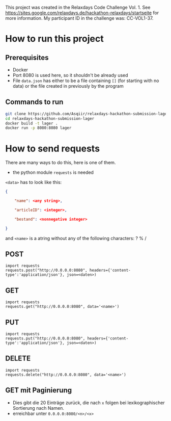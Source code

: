 This project was created in the Relaxdays Code Challenge Vol. 1. See https://sites.google.com/relaxdays.de/hackathon-relaxdays/startseite for more information. My participant ID in the challenge was: CC-VOL1-37.

# How to run this project

## Prerequisites

* Docker
* Port 8080 is used here, so it shouldn't be already used
* File `data.json` has either to be a file containing `[]` (for starting with no data) or the file created in previously by the program

## Commands to run

```bash
git clone https://github.com/Asqiir/relaxdays-hackathon-submission-lager.git
cd relaxdays-hackathon-submission-lager
docker build -t lager .
docker run -p 8080:8080 lager
```

# How to send requests 

There are many ways to do this, here is one of them.

* the python module `requests` is needed

`<data>` has to look like this:
```json
{

	"name": <any string>,

	"articleID": <integer>,

	"bestand": <nonnegative integer>

}
```

and `<name>` is a atring without any of the following characters: ? % /


## POST
```python3
import requests
requests.post("http://0.0.0.0:8080", headers={'content-type':'application/json'}, json=<daten>)
```
## GET
```python3
import requests
requests.get("http://0.0.0.0:8080", data='<name>')
```
## PUT
```python3
import requests
requests.put("http://0.0.0.0:8080", headers={'content-type':'application/json'}, json=<daten>)
```

## DELETE
```python3
import requests
requests.delete("http://0.0.0.0:8080", data='<name>')
```

## GET mit Paginierung

* Dies gibt die 20 Einträge zurück, die nach `x` folgen bei lexikographischer Sortierung nach Namen.
* erreichbar unter `0.0.0.0:8080/<n>/<x>`